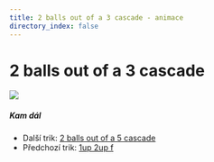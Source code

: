 ```yaml
---
title: 2 balls out of a 3 cascade - animace
directory_index: false
---
```


# 2 balls out of a 3 cascade

![](/animace/img/2-balls-out-of-a-3-cascade.gif)

##### Kam dál

- Další trik: [2 balls out of a 5 cascade](2-balls-out-of-a-5-cascade.html "Další trik 2 balls out of a 5 cascade")
- Předchozí trik: [1up 2up f](1up-2up-f.html "Předchozí trik 1up 2up f")

